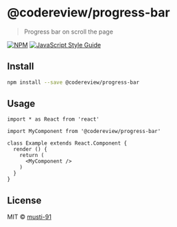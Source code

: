# @codereview/progress-bar

> Progress bar on scroll the page

[![NPM](https://img.shields.io/npm/v/@codereview/progress-bar.svg)](https://www.npmjs.com/package/@codereview/progress-bar) [![JavaScript Style Guide](https://img.shields.io/badge/code_style-standard-brightgreen.svg)](https://standardjs.com)

## Install

```bash
npm install --save @codereview/progress-bar
```

## Usage

```tsx
import * as React from 'react'

import MyComponent from '@codereview/progress-bar'

class Example extends React.Component {
  render () {
    return (
      <MyComponent />
    )
  }
}
```

## License

MIT © [musti-91](https://github.com/musti-91)
